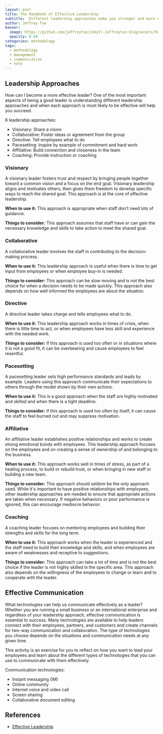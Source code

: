 ```yaml
---
layout: post
title: The Handbook of Effective Leadership
subtitle:  Different leadership approaches make you stronger and more effective in all aspects of business
author: Jeffrey Tse
banner:
  image: https://github.com/jeffreytse/jekyll-jeffreytse-blog/assets/9413601/559a3574-0594-4514-9755-2ebcfd43bc03
  opacity: 0.50
categories: methodology
tags:
  - methodology
  - management
  - communication
  - note
---
```


## Leadership Approaches

How can I become a more effective leader? One of the most important aspects of
being a good leader is understanding different leadership approaches and when
each approach is most likely to be effective will help you succeed.

6 leadership approaches:

- Visionary: Share a vision
- Collaborative: Foster ideas or agreement from the group
- Directive: Tell employees what to do
- Pacesetting: Inspire by example of commitment and hard work
- Affiliative: Build connection and closeness in the team
- Coaching: Provide instruction or coaching

### Visionary

A visionary leader fosters trust and respect by bringing people together toward
a common vision and a focus on the end goal. Visionary leadership aligns and
motivates others, then gives them freedom to develop specific ways to reach the
shared goal. This approach is at the core of effective leadership.

__When to use it:__ This approach is appropriate when staff don’t need lots of
guidance.

__Things to consider:__ This approach assumes that staff have or can gain the
necessary knowledge and skills to take action to meet the shared goal.

### Collaborative

A collaborative leader involves the staff in contributing to the decision-making
process.

__When to use it:__ This leadership approach is useful when there is time to get
input from employees or when employee buy-in is needed.

__Things to consider:__ This approach can be slow moving and is not the best
choice for when a decision needs to be made quickly. This approach also depends
on how well informed the employees are about the situation.

### Directive

A directive leader takes charge and tells employees what to do.

__When to use it:__ This leadership approach works in times of crisis, when there
is little time to act, or when employees have less skill and experience with the
needed work.

__Things to consider:__ If this approach is used too often or in situations
where it is not a good fit, it can be overbearing and cause employees to feel
resentful.

### Pacesetting

A pacesetting leader sets high performance standards and leads by example.
Leaders using this approach communicate their expectations to others through the
model shown by their own actions.

__When to use it:__ This is a good approach when the staff are highly motivated
and skilled and when there is a tight deadline.

__Things to consider:__ If this approach is used too often by itself, it can
cause the staff to feel burned out and may suppress motivation.

### Affiliative

An affiliative leader establishes positive relationships and works to create
strong emotional bonds with employees. This leadership approach focuses on the
employees and on creating a sense of ownership of and belonging to the business.

__When to use it:__ This approach works well in times of stress, as part of a
healing process, to build or rebuild trust, or when bringing in new staff or
building a new team.

__Things to consider:__ This approach should seldom be the only approach used.
While it's important to have positive relationships with employees, other
leadership approaches are needed to ensure that appropriate actions are taken
when necessary. If negative behaviors or poor performance is ignored, this can
encourage mediocre behavior.

### Coaching

A coaching leader focuses on mentoring employees and building their strengths
and skills for the long term.

__When to use it:__ This approach works when the leader is experienced and the
staff need to build their knowledge and skills, and when employees are aware of
weaknesses and receptive to suggestions.

__Things to consider:__ This approach can take a lot of time and is not the best
choice if the leader is not highly skilled in the specific area. This approach
also depends on the willingness of the employees to change or learn and to
cooperate with the leader.

## Effective Communication

What technologies can help us communicate effectively as a leader? Whether you
are running a small business or an international enterprise and regardless of
your leadership approach, effective communication is essential to success. Many
technologies are available to help leaders connect with their employees,
partners, and customers and create channels for two-way communication and
collaboration. The type of technologies you choose depends on the situations and
communication needs at any given time.

This activity is an exercise for you to reflect on how you want to lead your
employees and learn about the different types of technologies that you can
use to communicate with them effectively.

Communication technologies:

- Instant messaging (IM)
- Online community
- Internet voice and video call
- Screen sharing
- Collaborative document editing

## References

- [Effective Leadership](https://www.life-global.org/course/13-effective-leadership)
